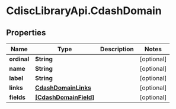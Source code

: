 # CdiscLibraryApi.CdashDomain

## Properties

Name | Type | Description | Notes
------------ | ------------- | ------------- | -------------
**ordinal** | **String** |  | [optional] 
**name** | **String** |  | [optional] 
**label** | **String** |  | [optional] 
**links** | [**CdashDomainLinks**](CdashDomainLinks.md) |  | [optional] 
**fields** | [**[CdashDomainField]**](CdashDomainField.md) |  | [optional] 



